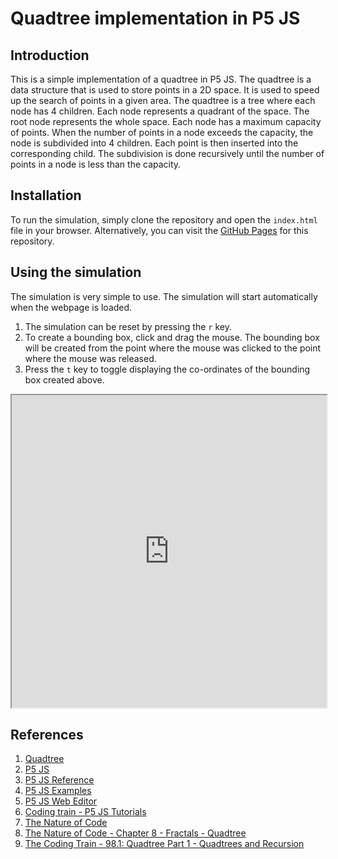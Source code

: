 # Quadtree implementation in P5 JS

## Introduction

This is a simple implementation of a quadtree in P5 JS. The quadtree is a data structure that is used to store points in a 2D space. It is used to speed up the search of points in a given area. The quadtree is a tree where each node has 4 children. Each node represents a quadrant of the space. The root node represents the whole space. Each node has a maximum capacity of points. When the number of points in a node exceeds the capacity, the node is subdivided into 4 children. Each point is then inserted into the corresponding child. The subdivision is done recursively until the number of points in a node is less than the capacity.

## Installation

To run the simulation, simply clone the repository and open the `index.html` file in your browser. Alternatively, you can visit the [GitHub Pages](https://ghostscypher.github.io/quadtree/src/index.html) for this repository.

## Using the simulation

The simulation is very simple to use. The simulation will start automatically when the webpage is loaded.

1. The simulation can be reset by pressing the `r` key.
2. To create a bounding box, click and drag the mouse. The bounding box will be created from the point where the mouse was clicked to the point where the mouse was released.
3. Press the `t` key to toggle displaying the co-ordinates of the bounding box created above.

<iframe src="https://ghostscypher.github.io/quadtree/src/index.html" title="Quadtree" width="100%" height="500px"></iframe>

## References

1. [Quadtree](https://en.wikipedia.org/wiki/Quadtree)
2. [P5 JS](https://p5js.org/)
3. [P5 JS Reference](https://p5js.org/reference/)
4. [P5 JS Examples](https://p5js.org/examples/)
5. [P5 JS Web Editor](https://editor.p5js.org/)
6. [Coding train - P5 JS Tutorials](https://www.youtube.com/user/shiffman/playlists?view=50&sort=dd&shelf_id=14)
7. [The Nature of Code](https://natureofcode.com/)
8. [The Nature of Code - Chapter 8 - Fractals - Quadtree](https://natureofcode.com/book/chapter-8-fractals/#84-quadtree)
9. [The Coding Train - 98.1: Quadtree Part 1 - Quadtrees and Recursion](https://www.youtube.com/watch?v=OJxEcs0w_kE)
